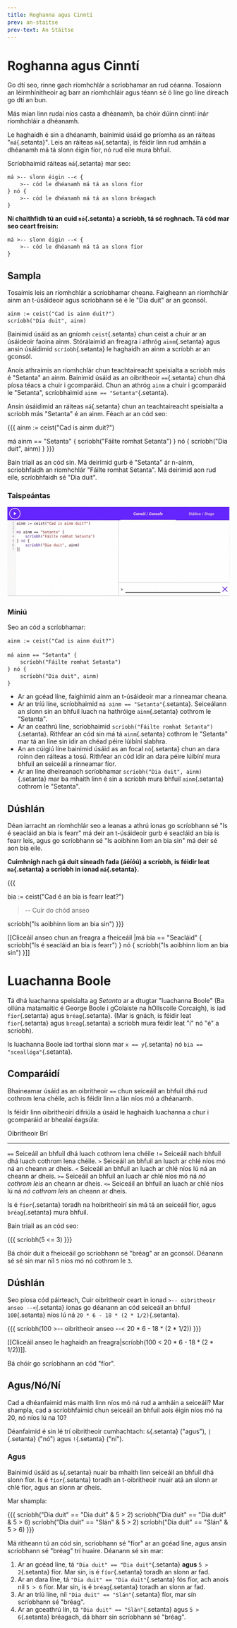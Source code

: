 ```yaml
---
title: Roghanna agus Cinntí
prev: an-staitse
prev-text: An Stáitse
---
```


# Roghanna agus Cinntí

Go dtí seo, rinne gach ríomhchlár a scríobhamar an rud céanna. Tosaíonn an léirmhínitheoir ag barr
an ríomhchláir agus téann sé ó líne go líne díreach go dtí an bun.

Más mian linn rudaí níos casta a dhéanamh, ba chóir dúinn cinntí inár ríomhchláir a dhéanamh.

Le haghaidh é sin a dhéanamh, bainimid úsáid go príomha as an ráiteas "`má`{.setanta}". Leis an
ráiteas `má`{.setanta}, is féidir linn rud amháin a dhéanamh má tá slonn éigin fíor, nó rud eile
mura bhfuil.

Scríobhaimid ráiteas `má`{.setanta} mar seo:

```{.setanta .numberLines}
má >-- slonn éigin --< {
    >-- cód le dhéanamh má tá an slonn fíor
} nó {
    >-- cód le dhéanamh má tá an slonn bréagach
}
```

**Ní chaithfidh tú an cuid `nó`{.setanta} a scríobh, tá sé roghnach. Tá cód mar seo ceart freisin:**

```{.setanta .numberLines}
má >-- slonn éigin --< {
    >-- cód le dhéanamh má tá an slonn fíor
}
```

## Sampla

Tosaímis leis an ríomhchlár a scríobhamar cheana. Faigheann an ríomhchlár ainm an t-úsáideoir agus
scríobhann sé é le "Dia duit" ar an gconsól.

```{.setanta .numberLines}
ainm := ceist("Cad is ainm duit?")
scríobh("Dia duit", ainm)
```

Bainimid úsáid as an gníomh `ceist`{.setanta} chun ceist a chuir ar an úsáideoir faoina ainm.
Stórálaimid an freagra i athróg `ainm`{.setanta} agus ansin úsáidimid `scríobh`{.setanta} le
haghaidh an ainm a scríobh ar an gconsól.

Anois athraímis an ríomhchlár chun teachtaireacht speisialta a scríobh más é "Setanta" an ainm.
Bainimid úsáid as an oibritheoir `==`{.setanta} chun dhá píosa téacs a chuir i gcomparáid. Chun an
athróg `ainm` a chuir i gcomparáid le "Setanta", scríobhaimid `ainm == "Setanta"`{.setanta}.

Ansin úsáidimid an ráiteas `má`{.setanta} chun an teachtaireacht speisialta a scríobh más "Setanta"
é an ainm. Féach ar an cód seo:

{{{
ainm := ceist("Cad is ainm duit?")

má ainm == "Setanta" {
    scríobh("Fáilte romhat Setanta")
} nó {
    scríobh("Dia duit", ainm)
}
}}}

Bain triail as an cód sin. Má deirimid gurb é "Setanta" ár n-ainm, scríobhfaidh an ríomhchlár
"Fáilte romhat Setanta". Má deirimid aon rud eile, scríobhfaidh sé "Dia duit".

### Taispeántas

![An ráiteas má ag obair](../en/assets/ma-demo.gif)

### Míniú

Seo an cód a scríobhamar:

```{.setanta .numberLines}
ainm := ceist("Cad is ainm duit?")

má ainm == "Setanta" {
    scríobh("Fáilte romhat Setanta")
} nó {
    scríobh("Dia duit", ainm)
}
```

- Ar an gcéad líne, faighimid ainm an t-úsáideoir mar a rinneamar cheana.
- Ar an tríú líne, scríobhaimid `má ainm == "Setanta"`{.setanta}. Seiceálann an slonn sin an bhfuil
  luach na hathróige `ainm`{.setanta} cothrom le "Setanta".
- Ar an ceathrú líne, scríobhaimid `scríobh("Fáilte romhat Setanta")`{.setanta}. Rithfear an cód sin
  má tá `ainm`{.setanta} cothrom le "Setanta" mar tá an líne sin idir an chéad péire lúibíní
  slabhra.
- An an cúigiú líne bainimid úsáid as an focal `nó`{.setanta} chun an dara roinn den ráiteas a tosú.
  Rithfear an cód idir an dara péire lúibíní mura bhfuil an seiceáil a rinneamar fíor.
- Ar an líne dheireanach scríobhamar `scríobh("Dia duit", ainm)`{.setanta} mar ba mhaith linn é sin
  a scríobh mura bhfuil `ainm`{.setanta} cothrom le "Setanta".

## Dúshlán

Déan iarracht an ríomhchlár seo a leanas a athrú ionas go scríobhann sé "Is é seacláid an bia is
fearr" má deir an t-úsáideoir gurb é seacláid an bia is fearr leis, agus go scríobhann sé "Is
aoibhinn liom an bia sin" má deir sé aon bia eile.

**Cuimhnigh nach gá duit síneadh fada (áéíóú) a scríobh, is féidir leat `ma`{.setanta} a scríobh in
ionad `má`{.setanta}**.

{{{

bia := ceist("Cad é an bia is fearr leat?")

>-- Cuir do chód anseo

scríobh("Is aoibhinn liom an bia sin")
}}}

[[Cliceáil anseo chun an freagra a fheiceáil |má bia == &quot;Seacláid&quot; { scríobh(&quot;Is é seacláid an bia is fearr&quot;) } nó { scríobh(&quot;Is aoibhinn liom an bia sin&quot;) }]]

# Luachanna Boole

Tá dhá luachanna speisialta ag *Setanta* ar a dtugtar "luachanna Boole" (Ba ollúna matamaitic é
George Boole i gColaiste na hOllscoile Corcaigh), is iad `fíor`{.setanta} agus `bréag`{.setanta}.
(Mar is gnách, is féidir leat `fior`{.setanta} agus `breag`{.setanta} a scríobh mura féidir leat "í"
nó "é" a scríobh).

Is luachanna Boole iad torthaí slonn mar `x == y`{.setanta} nó `bia == "sceallóga"`{.setanta}.

## Comparáidí

Bhaineamar úsáid as an oibritheoir `==` chun seiceáil an bhfuil dhá rud cothrom lena chéile, ach is
féidir linn a lán níos mó a dhéanamh.

Is féidir linn oibritheoirí difriúla a úsáid le haghaidh luachanna a chur i gcomparáid ar bhealaí
éagsúla:

 Oibritheoir    Brí
-------------  -----
`==`           Seiceáil an bhfuil dhá luach cothrom lena chéile
`!=`           Seiceáil nach bhfuil dhá luach cothrom lena chéile.
`>`            Seiceáil an bhfuil an luach ar chlé níos mó ná an cheann ar dheis.
`<`            Seiceáil an bhfuil an luach ar chlé níos lú ná an cheann ar dheis.
`>=`           Seiceáil an bhfuil an luach ar chlé níos mó ná *nó cothrom leis* an cheann ar dheis.
`<=`           Seiceáil an bhfuil an luach ar chlé níos lú ná *nó cothrom leis* an cheann ar dheis.

Is é `fíor`{.setanta} toradh na hoibritheoirí sin má tá an seiceáil fíor, agus `bréag`{.setanta}
mura bhfuil.

Bain triail as an cód seo:

{{{
scríobh(5 <= 3)
}}}

Bá chóir duit a fheiceáil go scríobhann sé "bréag" ar an gconsól. Déanann sé sé sin mar níl `5` níos
mó nó cothrom le `3`.

## Dúshlán

Seo píosa cód páirteach, Cuir oibritheoir ceart in ionad `>-- oibritheoir anseo --<`{.setanta} ionas
go déanann an cód seiceáil an bhfuil `100`{.setanta} níos lú ná `20 * 6 - 18 * (2 * 1/2)`{.setanta}.

{{{
scríobh(100 >-- oibritheoir anseo --< 20 * 6 - 18 * (2 * 1/2))
}}}

[[Cliceáil anseo le haghaidh an freagra|scríobh(100 &lt; 20 * 6 - 18 * (2 * 1/2))]].

Bá chóir go scríobhann an cód "fíor".

## Agus/Nó/Ní

Cad a dhéanfaimid más maith linn níos mó ná rud a amháin a seiceáil? Mar shampla, cad a
scríobhfaimid chun seiceáil an bhfuil aois éigin níos mó na 20, nó níos lú na 10?

Déanfaimid é sin lé trí oibritheoir cumhachtach: `&`{.setanta} ("agus"), `|`{.setanta} ("nó") agus
`!`{.setanta} ("ní").

### Agus

Bainimid úsáid as `&`{.setanta} nuair ba mhaith linn seiceáil an bhfuil dhá slonn fíor. Is é
`fíor`{.setanta} toradh an t-oibritheoir nuair atá an slonn ar chlé fíor, agus an slonn ar dheis.

Mar shampla:

{{{
scríobh("Dia duit" == "Dia duit" & 5 > 2)
scríobh("Dia duit" == "Dia duit" & 5 > 6)
scríobh("Dia duit" == "Slán" & 5 > 2)
scríobh("Dia duit" == "Slán" & 5 > 6)
}}}

Má ritheann tú an cód sin, scríobhann sé "fíor" ar an gcéad líne, agus ansin scríobhann sé "bréag"
trí huaire. Déanann sé sin mar:

1. Ar an gcéad líne, tá `"Dia duit" == "Dia duit"`{.setanta} **agus** `5 > 2`{.setanta} fíor. Mar
   sin, is é `fíor`{.setanta} toradh an slonn ar fad.
2. Ar an dara líne, tá `"Dia duit" == "Dia duit"`{.setanta} fós fíor, ach anois níl `5 > 6` fíor.
   Mar sin, is é `bréag`{.setanta} toradh an slonn ar fad.
3. Ar an tríú líne, níl `"Dia duit" == "Slán"`{.setanta} fíor, mar sín scríobhann sé "bréag".
4. Ar an gceathrú lín, tá `"Dia duit" == "Slán"`{.setanta} agus `5 > 6`{.setanta} bréagach, dá bharr
   sin scríobhann sé "bréag".
